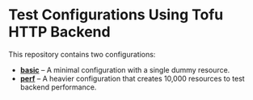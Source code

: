 # Test Configurations Using Tofu HTTP Backend

This repository contains two configurations:

- **[basic](basic/)** – A minimal configuration with a single dummy resource.  
- **[perf](perf/)** – A heavier configuration that creates 10,000 resources to test backend performance.
